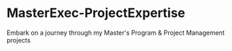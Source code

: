 # MasterExec-ProjectExpertise
Embark on a journey through my Master's Program &amp; Project Management projects
